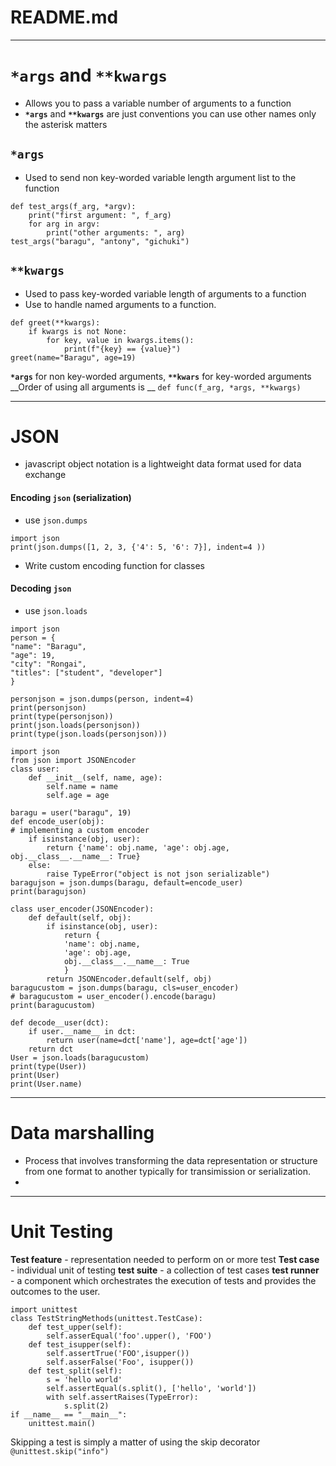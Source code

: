 # README.md
-----------
# __`*args`__ and __`**kwargs`__

- Allows you to pass a variable number of arguments to a function
- __`*args`__ and __`**kwargs`__ are just conventions you can use other names only the asterisk matters

## __`*args`__
- Used to send non key-worded variable length argument list to the function
```run-python
def test_args(f_arg, *argv):
	print("first argument: ", f_arg)
	for arg in argv:
		print("other arguments: ", arg)
test_args("baragu", "antony", "gichuki")
```

## __`**kwargs`__
- Used to pass key-worded variable length of arguments to a function
- Use to handle named arguments to a function.
```run-python
def greet(**kwargs):
	if kwargs is not None:
		for key, value in kwargs.items():
			print(f"{key} == {value}")
greet(name="Baragu", age=19)
```

__`*args`__ for non key-worded arguments, __`**kwars`__ for key-worded arguments  
__Order of using all arguments is __ `def func(f_arg, *args, **kwargs)`

------------
# JSON
- javascript object notation is a lightweight data format used for data exchange 
#### Encoding `json` (serialization)

- use `json.dumps`

```run-python
import json
print(json.dumps([1, 2, 3, {'4': 5, '6': 7}], indent=4 ))
```

-  Write custom encoding function for classes 
#### Decoding __`json`__ 
- use `json.loads`
```run-python
import json
person = {
"name": "Baragu",
"age": 19,
"city": "Rongai",
"titles": ["student", "developer"]
}

personjson = json.dumps(person, indent=4)
print(personjson)
print(type(personjson))
print(json.loads(personjson))
print(type(json.loads(personjson)))
```

```run-python
import json
from json import JSONEncoder
class user:
	def __init__(self, name, age):
		self.name = name
		self.age = age
		
baragu = user("baragu", 19)
def encode_user(obj):
# implementing a custom encoder
	if isinstance(obj, user):
		return {'name': obj.name, 'age': obj.age, obj.__class__.__name__: True}
	else:
		raise TypeError("object is not json serializable")
baragujson = json.dumps(baragu, default=encode_user)
print(baragujson)

class user_encoder(JSONEncoder):
	def default(self, obj):
		if isinstance(obj, user):
			return {
			'name': obj.name,
			'age': obj.age,
			obj.__class__.__name__: True
			}
		return JSONEncoder.default(self, obj)
baragucustom = json.dumps(baragu, cls=user_encoder)
# baragucustom = user_encoder().encode(baragu)
print(baragucustom)

def decode__user(dct):
	if user.__name__ in dct:
		return user(name=dct['name'], age=dct['age'])
	return dct
User = json.loads(baragucustom)
print(type(User))
print(User)
print(User.name)
```

-----
# Data marshalling
- Process that involves transforming the data representation or structure from one format to another typically for transimission or serialization.
- 

-----
# Unit Testing
__Test feature__ - representation needed to perform on or more test
__Test case__ - individual unit  of testing
__test suite__ -  a collection of test cases 
__test runner__ - a component which orchestrates the execution of tests and provides the outcomes to the user.
```run-python
import unittest
class TestStringMethods(unittest.TestCase):
	def test_upper(self):
		self.asserEqual('foo'.upper(), 'FOO')
	def test_isupper(self):
		self.assertTrue('FOO',isupper())
		self.asserFalse('Foo', isupper())
	def test_split(self):
		s = 'hello world'
		self.assertEqual(s.split(), ['hello', 'world'])
		with self.assertRaises(TypeError):
			s.split(2)
if __name__ == "__main__":
	unittest.main()
```
Skipping a test is simply a matter of using the skip decorator `@unittest.skip("info")`
